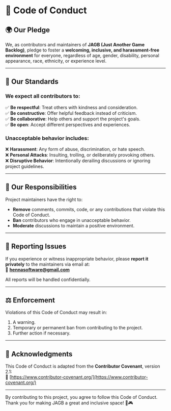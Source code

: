 # 📜 Code of Conduct

## 🌍 Our Pledge
We, as contributors and maintainers of **JAGB (Just Another Game Backlog)**, pledge to foster a **welcoming, inclusive, and harassment-free environment** for everyone, regardless of age, gender, disability, personal appearance, race, ethnicity, or experience level.

---

## 🤝 Our Standards
### We expect all contributors to:

✅ **Be respectful**: Treat others with kindness and consideration.  
✅ **Be constructive**: Offer helpful feedback instead of criticism.  
✅ **Be collaborative**: Help others and support the project's goals.  
✅ **Be open**: Accept different perspectives and experiences.

### Unacceptable behavior includes:

❌ **Harassment**: Any form of abuse, discrimination, or hate speech.  
❌ **Personal Attacks**: Insulting, trolling, or deliberately provoking others.  
❌ **Disruptive Behavior**: Intentionally derailing discussions or ignoring project guidelines.

---

## 🚀 Our Responsibilities
Project maintainers have the right to:
- **Remove** comments, commits, code, or any contributions that violate this Code of Conduct.
- **Ban** contributors who engage in unacceptable behavior.
- **Moderate** discussions to maintain a positive environment.

---

## 📢 Reporting Issues
If you experience or witness inappropriate behavior, please **report it privately** to the maintainers via email at:  
📧 **[hennasoftware@gmail.com](mailto:hennasoftware@gmail.com)**

All reports will be handled confidentially.

---

## ⚖️ Enforcement
Violations of this Code of Conduct may result in:
1. A warning.
2. Temporary or permanent ban from contributing to the project.
3. Further action if necessary.

---

## 📄 Acknowledgments
This Code of Conduct is adapted from the **Contributor Covenant**, version 2.1:  
🔗 [https://www.contributor-covenant.org/](https://www.contributor-covenant.org/)

---

By contributing to this project, you agree to follow this Code of Conduct.  
Thank you for making JAGB a great and inclusive space! 🚀🎮
